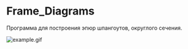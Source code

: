 # Frame_Diagrams

Программа для построения эпюр шпангоутов, округлого сечения.

![example.gif](example.gif)